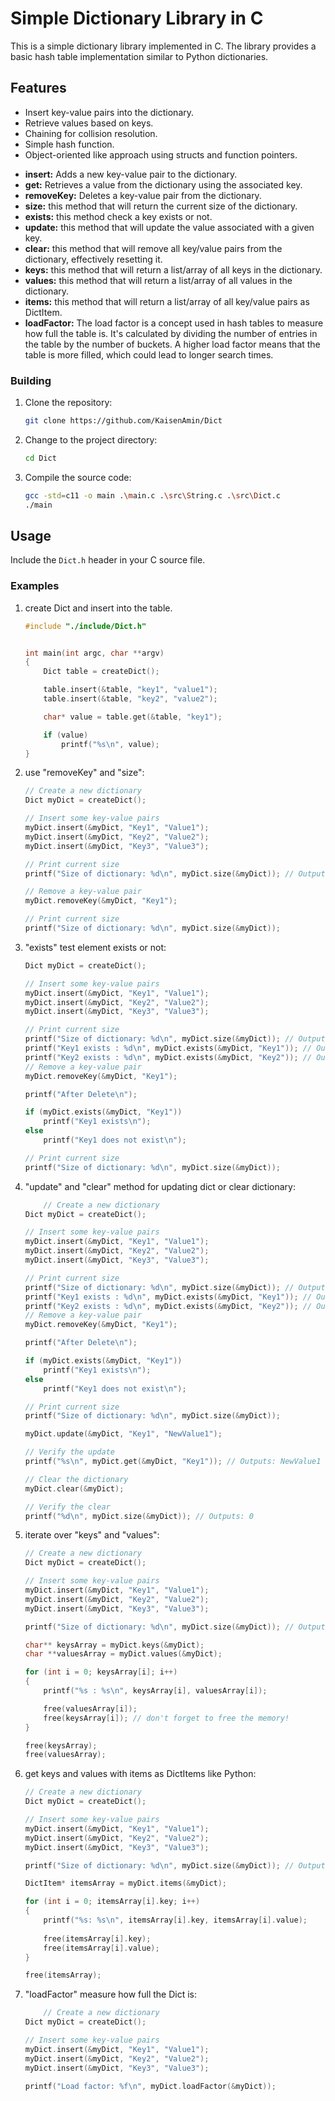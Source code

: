 # Simple Dictionary Library in C

This is a simple dictionary library implemented in C. The library provides a basic hash table implementation similar to Python dictionaries.

## Features

- Insert key-value pairs into the dictionary.
- Retrieve values based on keys.
- Chaining for collision resolution.
- Simple hash function.
- Object-oriented like approach using structs and function pointers.

* **insert:** Adds a new key-value pair to the dictionary.
* **get:** Retrieves a value from the dictionary using the associated key.
* **removeKey:** Deletes a key-value pair from the dictionary.
* **size:** this method that will return the current size of the dictionary.
* **exists:** this method check a key exists or not.
* **update:** this method that will update the value associated with a given key.
* **clear:** this method that will remove all key/value pairs from the dictionary, effectively resetting it.
* **keys:** this method that will return a list/array of all keys in the dictionary.
* **values:** this method that will return a list/array of all values in the dictionary.
* **items:** this method that will return a list/array of all key/value pairs as DictItem.
* **loadFactor:** The load factor is a concept used in hash tables to measure how full the table is. It's calculated by dividing the number of entries in the table by the number of buckets. A higher load factor means that the table is more filled, which could lead to longer search times.

### Building

1. Clone the repository:

    ```sh
    git clone https://github.com/KaisenAmin/Dict
    ```

2. Change to the project directory:

    ```sh
    cd Dict
    ```

3. Compile the source code:

    ```sh
    gcc -std=c11 -o main .\main.c .\src\String.c .\src\Dict.c
    ./main
    ```

## Usage

Include the `Dict.h` header in your C source file.


### Examples 

1. create Dict and insert into the table.

    ```c
    #include "./include/Dict.h"


    int main(int argc, char **argv)
    {
        Dict table = createDict();

        table.insert(&table, "key1", "value1");
        table.insert(&table, "key2", "value2");

        char* value = table.get(&table, "key1");

        if (value) 
            printf("%s\n", value);
    }
    ```

2. use "removeKey" and "size":

    ```c
    // Create a new dictionary
    Dict myDict = createDict();

    // Insert some key-value pairs
    myDict.insert(&myDict, "Key1", "Value1");
    myDict.insert(&myDict, "Key2", "Value2");
    myDict.insert(&myDict, "Key3", "Value3");

    // Print current size
    printf("Size of dictionary: %d\n", myDict.size(&myDict)); // Outputs: Size of dictionary: 3

    // Remove a key-value pair
    myDict.removeKey(&myDict, "Key1");

    // Print current size
    printf("Size of dictionary: %d\n", myDict.size(&myDict));
    ```

3. "exists" test element exists or not:

    ```c
    Dict myDict = createDict();

    // Insert some key-value pairs
    myDict.insert(&myDict, "Key1", "Value1");
    myDict.insert(&myDict, "Key2", "Value2");
    myDict.insert(&myDict, "Key3", "Value3");

    // Print current size
    printf("Size of dictionary: %d\n", myDict.size(&myDict)); // Outputs: Size of dictionary: 3
    printf("Key1 exists : %d\n", myDict.exists(&myDict, "Key1")); // Outputs: 1
    printf("Key2 exists : %d\n", myDict.exists(&myDict, "Key2")); // Outputs: 0
    // Remove a key-value pair
    myDict.removeKey(&myDict, "Key1");

    printf("After Delete\n");

    if (myDict.exists(&myDict, "Key1"))
        printf("Key1 exists\n");
    else
        printf("Key1 does not exist\n");

    // Print current size
    printf("Size of dictionary: %d\n", myDict.size(&myDict));
    ```

4. "update" and "clear" method for updating dict or clear dictionary:

    ```c
        // Create a new dictionary
    Dict myDict = createDict();

    // Insert some key-value pairs
    myDict.insert(&myDict, "Key1", "Value1");
    myDict.insert(&myDict, "Key2", "Value2");
    myDict.insert(&myDict, "Key3", "Value3");

    // Print current size
    printf("Size of dictionary: %d\n", myDict.size(&myDict)); // Outputs: Size of dictionary: 3
    printf("Key1 exists : %d\n", myDict.exists(&myDict, "Key1")); // Outputs: 1
    printf("Key2 exists : %d\n", myDict.exists(&myDict, "Key2")); // Outputs: 0
    // Remove a key-value pair
    myDict.removeKey(&myDict, "Key1");

    printf("After Delete\n");

    if (myDict.exists(&myDict, "Key1"))
        printf("Key1 exists\n");
    else
        printf("Key1 does not exist\n");

    // Print current size
    printf("Size of dictionary: %d\n", myDict.size(&myDict));

    myDict.update(&myDict, "Key1", "NewValue1");

    // Verify the update
    printf("%s\n", myDict.get(&myDict, "Key1")); // Outputs: NewValue1

    // Clear the dictionary
    myDict.clear(&myDict);

    // Verify the clear
    printf("%d\n", myDict.size(&myDict)); // Outputs: 0
    ```

5. iterate over "keys" and "values":

    ```c
    // Create a new dictionary
    Dict myDict = createDict();

    // Insert some key-value pairs
    myDict.insert(&myDict, "Key1", "Value1");
    myDict.insert(&myDict, "Key2", "Value2");
    myDict.insert(&myDict, "Key3", "Value3");

    printf("Size of dictionary: %d\n", myDict.size(&myDict)); // Outputs: Size of dictionary: 3
   
    char** keysArray = myDict.keys(&myDict);
    char **valuesArray = myDict.values(&myDict);

    for (int i = 0; keysArray[i]; i++) 
    {
        printf("%s : %s\n", keysArray[i], valuesArray[i]);

        free(valuesArray[i]);
        free(keysArray[i]); // don't forget to free the memory!
    }

    free(keysArray);
    free(valuesArray);
    ```

6. get keys and values with items as DictItems like Python:

    ```c 
    // Create a new dictionary
    Dict myDict = createDict();

    // Insert some key-value pairs
    myDict.insert(&myDict, "Key1", "Value1");
    myDict.insert(&myDict, "Key2", "Value2");
    myDict.insert(&myDict, "Key3", "Value3");

    printf("Size of dictionary: %d\n", myDict.size(&myDict)); // Outputs: Size of dictionary: 3
   
    DictItem* itemsArray = myDict.items(&myDict);

    for (int i = 0; itemsArray[i].key; i++) 
    {
        printf("%s: %s\n", itemsArray[i].key, itemsArray[i].value);
        
        free(itemsArray[i].key);
        free(itemsArray[i].value);
    }

    free(itemsArray);
    ```

7. "loadFactor" measure how full the Dict is:

    ```c 
        // Create a new dictionary
    Dict myDict = createDict();

    // Insert some key-value pairs
    myDict.insert(&myDict, "Key1", "Value1");
    myDict.insert(&myDict, "Key2", "Value2");
    myDict.insert(&myDict, "Key3", "Value3");

    printf("Load factor: %f\n", myDict.loadFactor(&myDict));
    ```